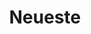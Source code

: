 ---
layout: latest
title: Neueste
locale: de
portal:
    top_text: <em>Wir leben Musik</em> inspiriert von der Vielfalt und den Möglichkeiten, in einer Weise, die sie einzigartig macht.
latest:
    show_title: <h2>Unsere Show</h2>
    work_title: <h2>Unsere Arbeit</h2>
---